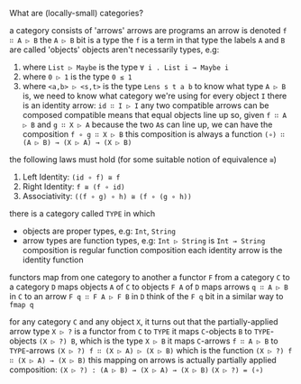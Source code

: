 What are (locally-small) categories?

a category consists of 'arrows'
arrows are programs
an arrow is denoted `f ∷ A ▷ B`
the `A ▷ B` bit is a type
the `f` is a term in that type
the labels `A` and `B` are called 'objects'
objects aren't necessarily types, e.g:
1. where `List ▷ Maybe` is the type `∀ i . List i → Maybe i`
2. where `0 ▷ 1` is the type `0 ≤ 1`
3. where `<a,b> ▷ <s,t>` is the type `Lens s t a b`
to know what type `A ▷ B` is, we need to know what category we're using
for every object `I` there is an identity arrow: `id ∷ I ▷ I`
any two compatible arrows can be composed
compatible means that equal objects line up
so, given `f ∷ A ▷ B` and `g ∷ X ▷ A`
because the two `A`s can line up,
we can have the composition `f ∘ g ∷ X ▷ B`
this composition is always a function `(∘) ∷ (A ▷ B) → (X ▷ A) → (X ▷ B)`

the following laws must hold (for some suitable notion of equivalence `≅`)
1. Left Identity: `(id ∘ f) ≅ f`
2. Right Identity: `f ≅ (f ∘ id)`
3. Associativity: `((f ∘ g) ∘ h) ≅ (f ∘ (g ∘ h))`

there is a category called `TYPE` in which
* objects are proper types, e.g: `Int`, `String`
* arrow types are function types, e.g: `Int ▷ String` is `Int → String`
composition is regular function composition
each identity arrow is the identity function

functors map from one category to another
a functor `F` from a category `C` to a category `D`
maps objects `A` of `C` to objects `F A` of `D`
maps arrows `q ∷ A ▷ B` in `C`
to an arrow `F q ∷ F A ▷ F B` in `D`
think of the `F q` bit in a similar way to `fmap q`

for any category `C` and any object `X`, it turns out that
the partially-applied arrow type `X ▷ ?` is a functor from `C` to `TYPE`
it maps `C`-objects `B` to `TYPE`-objects `(X ▷ ?) B`, which is the type `X ▷ B`
it maps `C`-arrows `f ∷ A ▷ B` to `TYPE`-arrows `(X ▷ ?) f ∷ (X ▷ A) ▷ (X ▷ B)`
which is the function `(X ▷ ?) f ∷ (X ▷ A) → (X ▷ B)`
this mapping on arrows is actually partially applied composition:
`(X ▷ ?) : (A ▷ B) → (X ▷ A) → (X ▷ B)`
`(X ▷ ?) = (∘)`

